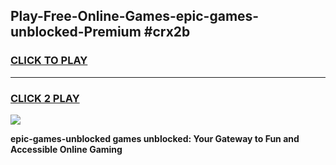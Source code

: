 
## Play-Free-Online-Games-epic-games-unblocked-Premium #crx2b
<h3>
<a href="https://premium.freeplayer.one?title=epic-games-unblocked&ref=8M">CLICK TO PLAY</a></h3>
<hr>

<h3>
<a href="https://premium.freeplayer.one?title=epic-games-unblocked&ref=8M">CLICK 2 PLAY</a>
  
</h3>

<a href="https://premium.freeplayer.one?title=epic-games-unblocked&ref=8M"><img src="https://clearcache.store/games.png"></a>


**epic-games-unblocked games unblocked: Your Gateway to Fun and Accessible Online Gaming**
